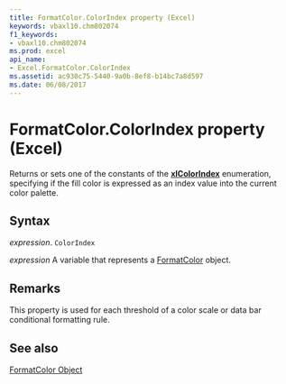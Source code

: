 ```yaml
---
title: FormatColor.ColorIndex property (Excel)
keywords: vbaxl10.chm802074
f1_keywords:
- vbaxl10.chm802074
ms.prod: excel
api_name:
- Excel.FormatColor.ColorIndex
ms.assetid: ac930c75-5440-9a0b-8ef8-b14bc7a8d597
ms.date: 06/08/2017
---
```



# FormatColor.ColorIndex property (Excel)

Returns or sets one of the constants of the  **[xlColorIndex](Excel.XlColorIndex.md)** enumeration, specifying if the fill color is expressed as an index value into the current color palette.


## Syntax

 _expression_. `ColorIndex`

 _expression_ A variable that represents a [FormatColor](Excel.FormatColor.md) object.


## Remarks

This property is used for each threshold of a color scale or data bar conditional formatting rule.


## See also


[FormatColor Object](Excel.FormatColor.md)

